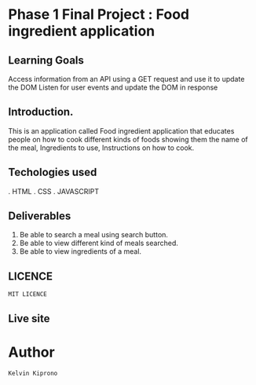 # Phase 1 Final Project : Food ingredient application

## Learning Goals 
Access information from an API using a GET request and use it to update the DOM
Listen for user events and update the DOM in response

## Introduction.
This is an application called Food ingredient application that educates people on how to cook different kinds of foods  showing them the name of the meal, Ingredients to use, Instructions on how to cook. 
## Techologies used
. HTML
. CSS
. JAVASCRIPT

## Deliverables
1. Be able to search a meal using search button.
2. Be able to view different kind of meals searched.
3. Be able to view ingredients of a meal.

## LICENCE
```
MIT LICENCE
```

## Live site


# Author
```
Kelvin Kiprono
```